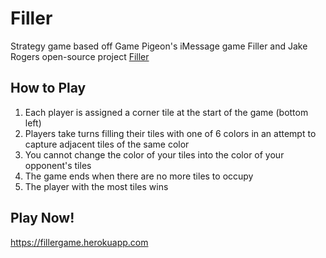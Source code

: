 # Filler
Strategy game based off Game Pigeon's iMessage game Filler and Jake Rogers open-source project <a href="https://github.com/jrogers97/filler">Filler</a>

## How to Play
1. Each player is assigned a corner tile at the start of the game (bottom left)
2. Players take turns filling their tiles with one of 6 colors in an attempt to capture adjacent tiles of the same color
3. You cannot change the color of your tiles into the color of your opponent's tiles
4. The game ends when there are no more tiles to occupy
5. The player with the most tiles wins

## Play Now!
<a href="https://fillergame.herokuapp.com">https://fillergame.herokuapp.com</a>
